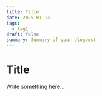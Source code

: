 ```yaml
---
title: Title
date: 2025-01-13
tags:
  - tag1
draft: false
summary: Summary of your blogpost
---
```


# Title

Write something here...
